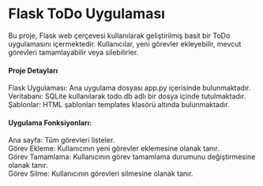<h1> Flask ToDo Uygulaması </h1>
Bu proje, Flask web çerçevesi kullanılarak geliştirilmiş basit bir ToDo uygulamasını içermektedir. Kullanıcılar, yeni görevler ekleyebilir, mevcut görevleri tamamlayabilir veya silebilirler.

<h4>Proje Detayları</h4>
Flask Uygulaması: Ana uygulama dosyası app.py içerisinde bulunmaktadır.
<br>
Veritabanı: SQLite kullanılarak todo.db adlı bir dosya içinde tutulmaktadır.
<br>
Şablonlar: HTML şablonları templates klasörü altında bulunmaktadır.
<br>
<h4>Uygulama Fonksiyonları:</h4>
Ana sayfa: Tüm görevleri listeler.
<br>
Görev Ekleme: Kullanıcının yeni görevler eklemesine olanak tanır.
<br>
Görev Tamamlama: Kullanıcının görev tamamlama durumunu değiştirmesine olanak tanır.
<br>
Görev Silme: Kullanıcının görevleri silmesine olanak tanır.
